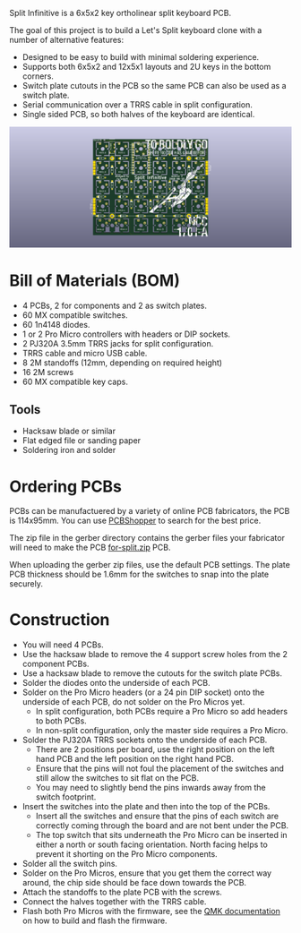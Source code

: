 Split Infinitive is a 6x5x2 key ortholinear split keyboard PCB.

The goal of this project is to build a Let's Split keyboard clone with a number of alternative features:

* Designed to be easy to build with minimal soldering experience.
* Supports both 6x5x2 and 12x5x1 layouts and 2U keys in the bottom corners.
* Switch plate cutouts in the PCB so the same PCB can also be used as a switch plate.
* Serial communication over a TRRS cable in split configuration.
* Single sided PCB, so both halves of the keyboard are identical.

![PCB render](pcb.png)

# Bill of Materials (BOM)

* 4 PCBs, 2 for components and 2 as switch plates.
* 60 MX compatible switches.
* 60 1n4148 diodes.
* 1 or 2 Pro Micro controllers with headers or DIP sockets.
* 2 PJ320A 3.5mm TRRS jacks for split configuration.
* TRRS cable and micro USB cable.
* 8 2M standoffs (12mm, depending on required height)
* 16 2M screws
* 60 MX compatible key caps.

## Tools

* Hacksaw blade or similar
* Flat edged file or sanding paper
* Soldering iron and solder

# Ordering PCBs

PCBs can be manufactuered by a variety of online PCB fabricators, the PCB is 114x95mm. You can use [PCBShopper](https://pcbshopper.com/) to search for the best price.

The zip file in the gerber directory contains the gerber files your fabricator will need to make the PCB [for-split.zip](https://github.com/peej/for-split-keyboard/blob/master/gerber/for-split.zip) PCB.

When uploading the gerber zip files, use the default PCB settings. The plate PCB thickness should be 1.6mm for the switches to snap into the plate securely.

# Construction

* You will need 4 PCBs.
* Use the hacksaw blade to remove the 4 support screw holes from the 2 component PCBs.
* Use a hacksaw blade to remove the cutouts for the switch plate PCBs.
* Solder the diodes onto the underside of each PCB.
* Solder on the Pro Micro headers (or a 24 pin DIP socket) onto the underside of each PCB, do not solder on the Pro Micros yet.
  * In split configuration, both PCBs require a Pro Micro so add headers to both PCBs.
  * In non-split configuration, only the master side requires a Pro Micro.
* Solder the PJ320A TRRS sockets onto the underside of each PCB.
  * There are 2 positions per board, use the right position on the left hand PCB and the left position on the right hand PCB.
  * Ensure that the pins will not foul the placement of the switches and still allow the switches to sit flat on the PCB.
  * You may need to slightly bend the pins inwards away from the switch footprint.
* Insert the switches into the plate and then into the top of the PCBs.
  * Insert all the switches and ensure that the pins of each switch are correctly coming through the board and are not bent under the PCB.
  * The top switch that sits underneath the Pro Micro can be inserted in either a north or south facing orientation. North facing helps to prevent it shorting on the Pro Micro components.
* Solder all the switch pins.
* Solder on the Pro Micros, ensure that you get them the correct way around, the chip side should be face down towards the PCB.
* Attach the standoffs to the plate PCB with the screws.
* Connect the halves together with the TRRS cable.
* Flash both Pro Micros with the firmware, see the [QMK documentation](http://qmk.fm/) on how to build and flash the firmware.

